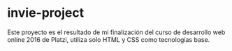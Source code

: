 # invie-project
Este proyecto es el resultado de mi finalización del curso de desarrollo web online 2016 de Platzi, utiliza solo HTML y CSS como tecnologías base.
